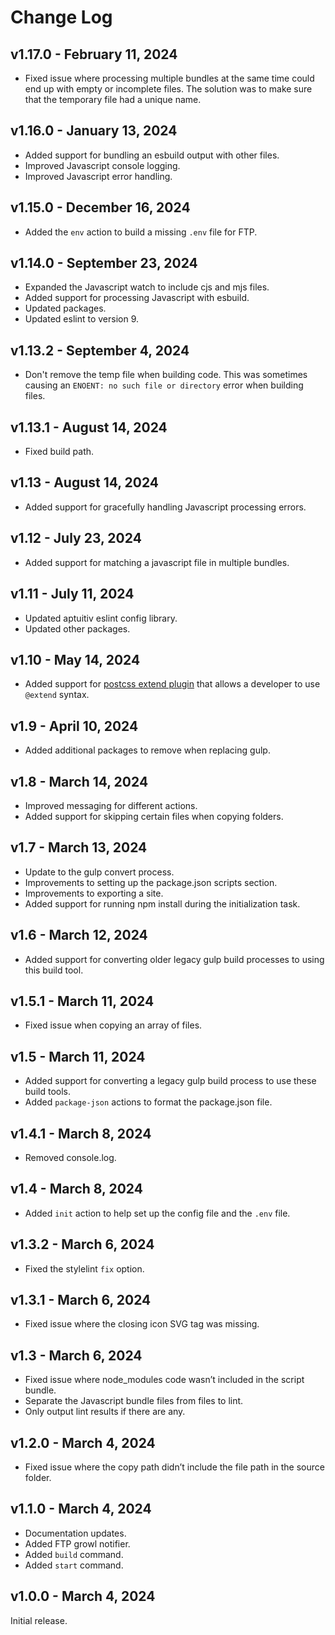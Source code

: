 # Change Log

## v1.17.0 - February 11, 2024

- Fixed issue where processing multiple bundles at the same time could end up with empty or incomplete files. The solution was to make sure that the temporary file had a unique name.

## v1.16.0 - January 13, 2024

- Added support for bundling an esbuild output with other files.
- Improved Javascript console logging.
- Improved Javascript error handling.

## v1.15.0 - December 16, 2024

- Added the `env` action to build a missing `.env` file for FTP.

## v1.14.0 - September 23, 2024

- Expanded the Javascript watch to include cjs and mjs files.
- Added support for processing Javascript with esbuild.
- Updated packages.
- Updated eslint to version 9.

## v1.13.2 - September 4, 2024

- Don't remove the temp file when building code. This was sometimes causing an `ENOENT: no such file or directory` error when building files.

## v1.13.1 - August 14, 2024

- Fixed build path.

## v1.13 - August 14, 2024

- Added support for gracefully handling Javascript processing errors.

## v1.12 - July 23, 2024

- Added support for matching a javascript file in multiple bundles.

## v1.11 - July 11, 2024

- Updated aptuitiv eslint config library.
- Updated other packages.

## v1.10 - May 14, 2024

- Added support for [postcss extend plugin](https://github.com/travco/postcss-extend) that allows a developer to use `@extend` syntax.

## v1.9 - April 10, 2024

- Added additional packages to remove when replacing gulp.

## v1.8 - March 14, 2024

- Improved messaging for different actions.
- Added support for skipping certain files when copying folders.

## v1.7 - March 13, 2024

- Update to the gulp convert process.
- Improvements to setting up the package.json scripts section.
- Improvements to exporting a site.
- Added support for running npm install during the initialization task.

## v1.6 - March 12, 2024

- Added support for converting older legacy gulp build processes to using this build tool.

## v1.5.1 - March 11, 2024

- Fixed issue when copying an array of files.

## v1.5 - March 11, 2024

- Added support for converting a legacy gulp build process to use these build tools.
- Added `package-json` actions to format the package.json file.

## v1.4.1 - March 8, 2024

- Removed console.log.

## v1.4 - March 8, 2024

- Added `init` action to help set up the config file and the `.env` file.

## v1.3.2 - March 6, 2024

- Fixed the stylelint `fix` option.

## v1.3.1 - March 6, 2024

- Fixed issue where the closing icon SVG tag was missing.
  
## v1.3 - March 6, 2024

- Fixed issue where node_modules code wasn’t included in the script bundle.
- Separate the Javascript bundle files from files to lint.
- Only output lint results if there are any.

## v1.2.0 - March 4, 2024

- Fixed issue where the copy path didn’t include the file path in the source folder.

## v1.1.0 - March 4, 2024

- Documentation updates.
- Added FTP growl notifier.
- Added `build` command.
- Added `start` command.

## v1.0.0 - March 4, 2024

Initial release.
